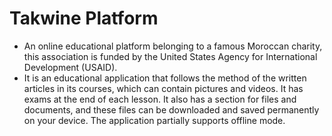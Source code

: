 # Takwine Platform

- An online educational platform belonging to a famous Moroccan charity, this association is funded by the United States Agency for International Development (USAID).
- It is an educational application that follows the method of the written articles in its courses, which can contain pictures and videos. It has exams at the end of each lesson. It also has a section for files and documents, and these files can be downloaded and saved permanently on your device. The application partially supports offline mode.
